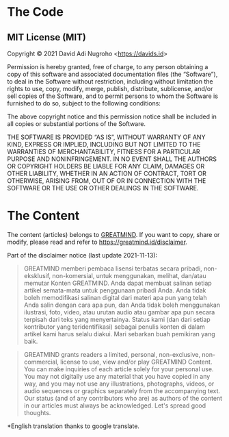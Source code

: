 # The Code

## MIT License (MIT)

Copyright © 2021 David Adi Nugroho <<https://davids.id>>

Permission is hereby granted, free of charge, to any person obtaining a copy of this software and associated documentation files (the “Software”), to deal in the Software without restriction, including without limitation the rights to use, copy, modify, merge, publish, distribute, sublicense, and/or sell copies of the Software, and to permit persons to whom the Software is furnished to do so, subject to the following conditions:

The above copyright notice and this permission notice shall be included in all copies or substantial portions of the Software.

THE SOFTWARE IS PROVIDED “AS IS”, WITHOUT WARRANTY OF ANY KIND, EXPRESS OR IMPLIED, INCLUDING BUT NOT LIMITED TO THE WARRANTIES OF MERCHANTABILITY, FITNESS FOR A PARTICULAR PURPOSE AND NONINFRINGEMENT. IN NO EVENT SHALL THE AUTHORS OR COPYRIGHT HOLDERS BE LIABLE FOR ANY CLAIM, DAMAGES OR OTHER LIABILITY, WHETHER IN AN ACTION OF CONTRACT, TORT OR OTHERWISE, ARISING FROM, OUT OF OR IN CONNECTION WITH THE SOFTWARE OR THE USE OR OTHER DEALINGS IN THE SOFTWARE.

# The Content

The content (articles) belongs to [GREATMIND](https://greatmind.id).
If you want to copy, share or modify, please read and refer
to https://greatmind.id/disclaimer.

Part of the disclaimer notice (last update 2021-11-13):

> GREATMIND memberi pembaca lisensi terbatas secara pribadi, non-eksklusif, non-komersial, untuk menggunakan, melihat, dan/atau memutar Konten GREATMIND. Anda dapat membuat salinan setiap artikel semata-mata untuk penggunaan pribadi Anda. Anda tidak boleh memodifikasi salinan digital dari materi apa pun yang telah Anda salin dengan cara apa pun, dan Anda tidak boleh menggunakan ilustrasi, foto, video, atau urutan audio atau gambar apa pun secara terpisah dari teks yang menyertainya. Status kami (dan dari setiap kontributor yang teridentifikasi) sebagai penulis konten di dalam artikel kami harus selalu diakui. Mari sebarkan buah pemikiran yang baik.

> GREATMIND grants readers a limited, personal, non-exclusive, non-commercial, license to use, view and/or play GREATMIND Content. You can make inquiries of each article solely for your personal use. You may not digitally use any material that you have copied in any way, and you may not use any illustrations, photographs, videos, or audio sequences or graphics separately from the accompanying text. Our status (and of any contributors who are) as authors of the content in our articles must always be acknowledged. Let's spread good thoughts.

\*English translation thanks to google translate.
